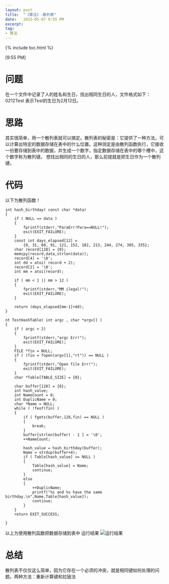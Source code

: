 ```yaml
---
layout: post
title:  "《算法》-散列表"
date:   2015-05-07 9:55 PM
excerpt:
tag:
- 算法
---
```


{% include toc.html %}

[9:55 PM]

# 问题
在一个文件中记录了人的姓名和生日，找出相同生日的人，文件格式如下：0212Test 表示Test的生日为2月12日。

# 思路
其实很简单，用一个散列表就可以搞定。散列表的秘密是：它提供了一种方法，可以计算出特定的数据存储在表中的什么位置。这种测定是由散列函数执行，它接收一份要存储到表中的数据，并生成一个数字，指定数据存储在表中的哪个槽中，这个数字称为散列键。
想找出相同的生日的人，那么前提就是把生日作为一个散列键。

# 代码

以下为散列函数！
```
int hash_birthday( const char *data)
{
	if ( NULL == data )
	{
		fprintf(stderr,"ParaErr!Para==NULL!");
		exit(EXIT_FAILURE);
	}
	const int days_elapsed[12] = 
		{0, 31, 60, 91, 121, 152, 182, 213, 244, 274, 305, 335};
	char record[128] = {0};
	memcpy(record,data,strlen(data));
	record[4] = '\0';
	int dd = atoi( record + 2);
	record[2] = '\0';
	int mm = atoi(record);

	if ( mm < 1 || mm > 12 )
	{
		fprintf(stderr,"MM ilegal!");
		exit(EXIT_FAILURE);
	}

	return (days_elapsed[mm-1]+dd);
}
```

```
nt TestHashTable( int argc , char *argv[] )
{
	if ( argc < 2)
	{
		fprintf(stderr,"argc Err!");
		exit(EXIT_FAILURE);
	}
	FILE *fin = NULL;
	if ( (fin = fopen(argv[1],"rt")) == NULL )
	{
		fprintf(stderr,"Open file Err!");
		exit(EXIT_FAILURE);
	}
	char *Table[TABLE_SIZE] = {0};

	char buffer[128] = {0};
	int hash_value;
	int NameCount = 0;
	int DuplicName = 0;
	char *Name = NULL;
	while ( !feof(fin) )
	{
		if ( fgets(buffer,128,fin) == NULL )
		{
			break;
		}
		buffer[strlen(buffer) - 1 ] = '\0';
		++NameCount;

		hash_value = hash_birthday(buffer);
		Name = strdup(buffer+4);
		if ( Table[hash_value] == NULL )
		{
			Table[hash_value] = Name;
			continue;
		}
		else
		{
			++DuplicName;
			printf("%s and %s have the same birthday.\n",Name,Table[hash_value]);
			continue;
		}	
	}
	return EXIT_SUCCESS;

}
```
以上为使用散列函数把数据存储到表中
运行结果
![运行结果](http://img.blog.csdn.net/20150507215405136)

# 总结
散列表不仅仅这么简单，因为它存在一个必须的冲突，就是相同键如何处理的问题。两种方法：重新计算键和拉链法
